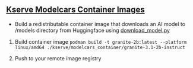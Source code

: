 ##  [Kserve Modelcars Container Images](https://kserve.github.io/website/latest/modelserving/storage/oci/)

- Build a redistributable container image that downloads an AI model to /models directory from Huggingface using [download_model.py](modelcars_container/download_model.py)

1. Build container image
`podman build -t granite-2b:latest --platform linux/amd64 ./kserve/modelcars_container/granite-3.1-2b-instruct`

2. Push to your remote image registry
